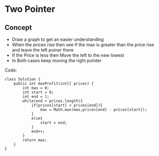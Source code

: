# Two Pointer
## Concept 
* Draw a graph to get an easier understanding
* When the prices rise then see if the max is greater than the price rise and leave the left poiner there
* If the Price is less then Move the left to the new lowest
* In Both cases keep moving the right pointer

Code:
```
class Solution {
    public int maxProfit(int[] prices) {
        int max = 0;
        int start = 0;
        int end = 1;
        while(end < prices.length){
            if(prices[start] < prices[end]){
                max = Math.max(max,prices[end] - prices[start]);
            }
            else{
                start = end;
            }
            end++;
        }
        return max;
    }
}
```
